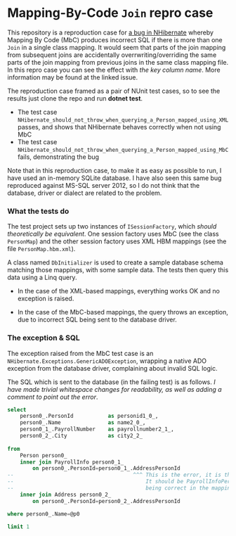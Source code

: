 # Mapping-By-Code `Join` repro case
This repository is a reproduction case for [a bug in NHibernate] whereby Mapping By Code (MbC) produces incorrect SQL if there is more than one `Join` in a single class mapping.  It would seem that parts of the join mapping from subsequent joins are accidentally overrwriting/overriding the same parts of the join mapping from previous joins in the same class mapping file.  In this repro case you can see the effect with *the key column name*.  More information may be found at the linked issue.

The reproduction case framed as a pair of NUnit test cases, so to see the results just clone the repo and run **dotnet test**.

* The test case `NHibernate_should_not_throw_when_querying_a_Person_mapped_using_XML` passes, and shows that NHibernate behaves correctly when not using MbC
* The test case `NHibernate_should_not_throw_when_querying_a_Person_mapped_using_MbC` fails, demonstrating the bug

Note that in this reproduction case, to make it as easy as possible to run, I have used an in-memory SQLite database.  I have also seen this same bug reproduced against MS-SQL server 2012, so I do not think that the database, driver or dialect are related to the problem.

### What the tests do
The test project sets up two instances of `ISessionFactory`, which *should theoretically be equivalent*.  One session factory uses MbC (see the class `PersonMap`) and the other session factory uses XML HBM mappings (see the file `PersonMap.hbm.xml`).

A class named `DbInitializer` is used to create a sample database schema matching those mappings, with some sample data.  The tests then query this data using a Linq query.

* In the case of the XML-based mappings, everything works OK and no exception is raised.

* In the case of the MbC-based mappings, the query throws an exception, due to incorrect SQL being sent to the database driver.

### The exception & SQL
The exception raised from the MbC test case is an `NHibernate.Exceptions.GenericADOException`, wrapping  a native ADO exception from the database driver, complaining about invalid SQL logic.

The SQL which is sent to the database (in the failing test) is as follows.  *I have made trivial whitespace changes for readability, as well as adding a comment to point out the error*.

```sql
select
    person0_.PersonId           as personid1_0_,
    person0_.Name               as name2_0_,
    person0_1_.PayrollNumber    as payrollnumber2_1_,
    person0_2_.City             as city2_2_
    
from
    Person person0_
    inner join PayrollInfo person0_1_
        on person0_.PersonId=person0_1_.AddressPersonId
--                                      ^^^ This is the error, it is the wrong column name.
--                                          It should be PayrollInfoPersonId, despite it
--                                          being correct in the mapping.
    inner join Address person0_2_
        on person0_.PersonId=person0_2_.AddressPersonId

where person0_.Name=@p0

limit 1
```

[a bug in NHibernate]: https://github.com/nhibernate/nhibernate-core/issues/1277
